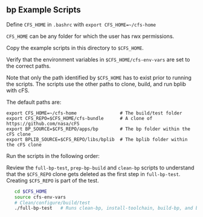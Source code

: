 ## bp Example Scripts

Define `CFS_HOME` in `.bashrc` with `export CFS_HOME=~/cfs-home`

`CFS_HOME` can be any folder for which the user has rwx permissions.

Copy the example scripts in this directory to `$CFS_HOME`.

Verify that the environment variables in `$CFS_HOME/cfs-env-vars` are set to the correct paths.

Note that only the path identified by `$CFS_HOME` has to exist prior to running the scripts. The scripts use the other paths to clone, build, and run bplib with cFS.

The default paths are:

```
export CFS_HOME=~/cfs-home                # The build/test folder
export CFS_REPO=$CFS_HOME/cfs-bundle      # A clone of https://github.com/nasa/cFS
export BP_SOURCE=$CFS_REPO/apps/bp        # The bp folder within the cFS clone
export BPLIB_SOURCE=$CFS_REPO/libs/bplib  # The bplib folder within the cFS clone
```

Run the scripts in the following order:

Review the `full-bp-test`, `prep-bp-build` and `clean-bp` scripts to understand that the `$CFS_REPO` clone gets deleted as the first step in `full-bp-test`. Creating `$CFS_REPO` is part of the test.

```sh
   cd $CFS_HOME
   source cfs-env-vars
   # Clean/configure/build/test
   ./full-bp-test   # Runs clean-bp, install-toolchain, build-bp, and bp-test
```

